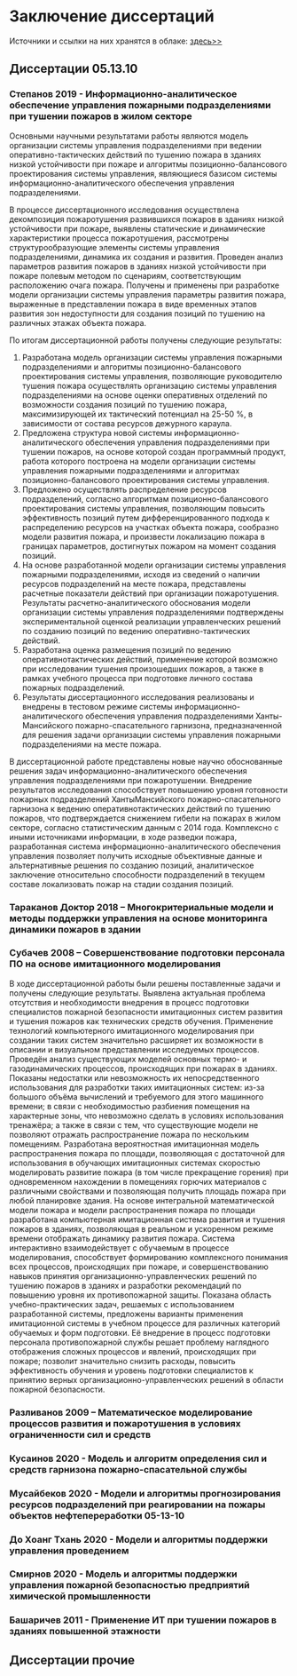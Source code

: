# Заключение диссертаций

Источники и ссылки на них хранятся в облаке: [здесь>>](https://cloud.mail.ru/public/ToJr%2F5hHbgC66Y)

## Диссертации 05.13.10
### Степанов 2019 - Информационно-аналитическое обеспечение управления пожарными подразделениями при тушении пожаров в жилом секторе
Основными научными результатами работы являются модель организации
системы управления подразделениями при ведении оперативно-тактических
действий по тушению пожара в зданиях низкой устойчивости при пожаре и
алгоритмы позиционно-балансового проектирования системы управления,
являющиеся базисом системы информационно-аналитического обеспечения
управления подразделениями.

В процессе диссертационного исследования осуществлена
декомпозиция пожаротушения развившихся пожаров в зданиях низкой
устойчивости при пожаре, выявлены статические и динамические характеристики
процесса пожаротушения, рассмотрены структурообразующие элементы системы
управления подразделениями, динамика их создания и развития. Проведен анализ
параметров развития пожаров в зданиях низкой устойчивости при пожаре
полевым методом по сценариям, соответствующим расположению очага пожара.
Получены и применены при разработке модели организации системы управления
параметры развития пожара, выраженные в представлении пожара в виде
временных этапов развития зон недоступности для создания позиций по тушению
на различных этажах объекта пожара.

По итогам диссертационной работы получены следующие результаты:
1. Разработана модель организации системы управления пожарными
подразделениями и алгоритмы позиционно-балансового проектирования системы
управления, позволяющие руководителю тушения пожара осуществлять
организацию системы управления подразделениями на основе оценки
оперативных отделений по возможности создания позиций по тушению пожара,
максимизирующей их тактический потенциал на 25-50 %, в зависимости от
состава ресурсов дежурного караула.
2. Предложена структура новой системы информационно-аналитического
обеспечения управления подразделениями при тушении пожаров, на основе
которой создан программный продукт, работа которого построена на модели
организации системы управления пожарными подразделениями и алгоритмах
позиционно-балансового проектирования системы управления.
3. Предложено осуществлять распределение ресурсов подразделений,
согласно алгоритмам позиционно-балансового проектирования системы
управления, позволяющим повысить эффективность позиций путем
дифференцированного подхода к распределению ресурсов на участках объекта
пожара, сообразно модели развития пожара, и произвести локализацию пожара в
границах параметров, достигнутых пожаром на момент создания позиций.
4. На основе разработанной модели организации системы управления
пожарными подразделениями, исходя из сведений о наличии ресурсов
подразделений на месте пожара, представлены расчетные показатели действий
при организации пожаротушения. Результаты расчетно-аналитического
обоснования модели организации системы управления подразделениями
подтверждены экспериментальной оценкой реализации управленческих решений
по созданию позиций по ведению оперативно-тактических действий.
5. Разработана оценка размещения позиций по ведению оперативнотактических действий, применение которой возможно при исследовании тушения
произошедших пожаров, а также в рамках учебного процесса при подготовке
личного состава пожарных подразделений.
6. Результаты диссертационного исследования реализованы и внедрены в
тестовом режиме системы информационно-аналитического обеспечения
управления подразделениями Ханты-Мансийского пожарно-спасательного
гарнизона, предназначенной для решения задачи организации системы
управления пожарными подразделениями на месте пожара.

В диссертационной работе представлены новые научно обоснованные
решения задач информационно-аналитического обеспечения управления
подразделениями при пожаротушении. Внедрение результатов исследования
способствует повышению уровня готовности пожарных подразделений ХантыМансийского пожарно-спасательного гарнизона к ведению оперативнотактических действий по тушению пожаров, что подтверждается снижением
гибели на пожарах в жилом секторе, согласно статистическим данным с 2014
года. Комплексно с иными источниками информации, в ходе разведки пожара,
разработанная система информационно-аналитического обеспечения управления
позволяет получить исходные объективные данные и альтернативные решения по
созданию позиций, аналитическое заключение относительно способности
подразделений в текущем составе локализовать пожар на стадии создания
позиций.


### Тараканов Доктор 2018 – Многокритериальные модели и методы поддержки управления на основе мониторинга динамики пожаров в здании

### Субачев 2008 – Совершенствование подготовки персонала ПО на основе имитационного моделирования
В ходе диссертационной работы были решены поставленные задачи и получены следующие результаты.
Выявлена актуальная проблема отсутствия и необходимости внедрения в процесс подготовки специалистов пожарной безопасности имитационных систем развития и тушения пожаров как технических средств обучения.
Применение технологий компьютерного имитационного моделирования при создании таких систем значительно расширяет их возможности в описании и визуальном представлении исследуемых процессов.
Проведён анализ существующих моделей основных термо- и газодинамических процессов, происходящих при пожарах в зданиях. Показаны недостатки или невозможность их непосредственного использования для разработки таких имитационных систем: из-за большого объёма вычислений и требуемого для этого машинного времени; в связи с необходимостью разбиения помещения на характерные зоны, что невозможно сделать в условиях использования тренажёра; а также в связи с тем, что существующие модели не позволяют отражать распространение пожара по нескольким помещениям.
Разработана вероятностная имитационная модель распространения пожара по площади, позволяющая с достаточной для использования в обучающих имитационных системах скоростью моделировать развитие пожара (в том числе прекращение горения) при одновременном нахождении в помещениях горючих материалов с различными свойствами и позволяющая получить площадь пожара при любой планировке здания.
На основе интегральной математической модели пожара и модели распространения пожара по площади разработана компьютерная имитационная система развития и тушения пожаров в зданиях, позволяющая в реальном и ускоренном режиме времени отображать динамику развития пожара. Система интерактивно взаимодействует с обучаемым в процессе моделирования, способствует формированию комплексного понимания всех процессов, происходящих при пожаре, и совершенствованию навыков принятия организационно-управленческих решений по тушению пожаров в зданиях и разработки рекомендаций по повышению уровня их противопожарной защиты.
Показана область учебно-практических задач, решаемых с использованием разработанной системы, предложены варианты применения имитационной системы в учебном процессе для различных категорий обучаемых и форм подготовки.
Её внедрение в процесс подготовки персонала противопожарной службы решает проблему наглядного отображения сложных процессов и явлений, происходящих при пожаре; позволит значительно снизить расходы, повысить эффективность обучения и уровень подготовки специалистов к принятию верных организационно-управленческих решений в области пожарной безопасности.


### Разливанов 2009 – Математическое моделирование процессов развития и пожаротушения в условиях ограниченности сил и средств

### Кусаинов 2020 - Модель и алгоритм определения сил и средств гарнизона пожарно-спасательной службы

### Мусайбеков 2020 - Модели и алгоритмы прогнозирования ресурсов подразделений при реагировании на пожары объектов нефтепереработки 05-13-10

### До Хоанг Тхань 2020 - Модели и алгоритмы поддержки управления проведением

### Смирнов 2020 - Модель и алгоритмы поддержки управления пожарной безопасностью предприятий химической промышленности

### Башаричев 2011 - Применение ИТ при тушении пожаров в зданиях повышенной этажности


## Диссертации прочие

